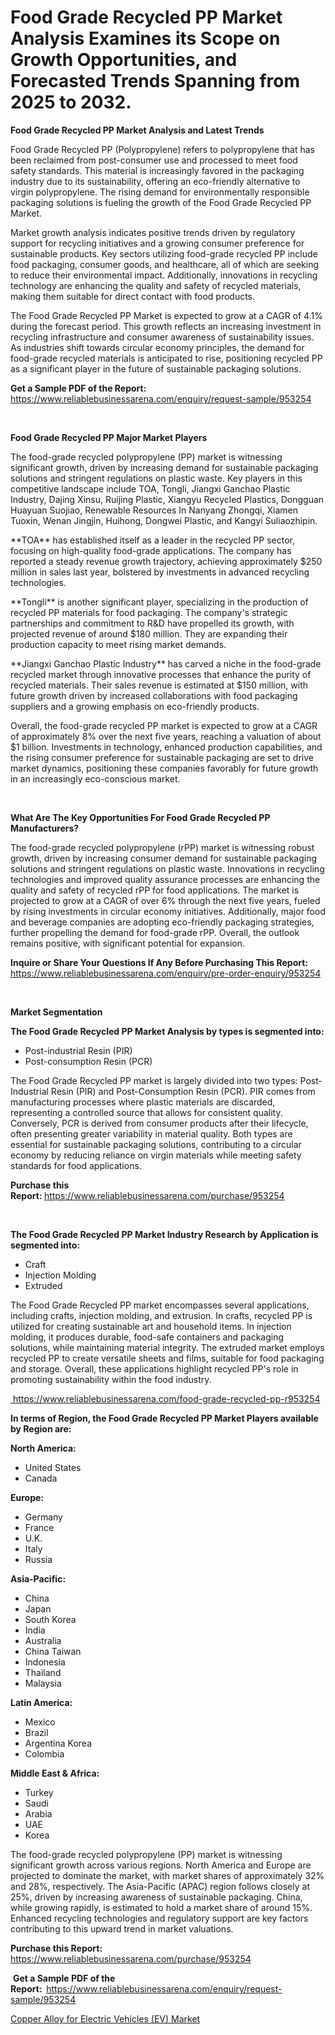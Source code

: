 <p><h1>Food Grade Recycled PP Market Analysis Examines its Scope on Growth Opportunities, and Forecasted Trends Spanning from 2025 to 2032.</h1></p><p><strong>Food Grade Recycled PP Market Analysis and Latest Trends</strong></p>
<p><p>Food Grade Recycled PP (Polypropylene) refers to polypropylene that has been reclaimed from post-consumer use and processed to meet food safety standards. This material is increasingly favored in the packaging industry due to its sustainability, offering an eco-friendly alternative to virgin polypropylene. The rising demand for environmentally responsible packaging solutions is fueling the growth of the Food Grade Recycled PP Market.</p><p>Market growth analysis indicates positive trends driven by regulatory support for recycling initiatives and a growing consumer preference for sustainable products. Key sectors utilizing food-grade recycled PP include food packaging, consumer goods, and healthcare, all of which are seeking to reduce their environmental impact. Additionally, innovations in recycling technology are enhancing the quality and safety of recycled materials, making them suitable for direct contact with food products.</p><p>The Food Grade Recycled PP Market is expected to grow at a CAGR of 4.1% during the forecast period. This growth reflects an increasing investment in recycling infrastructure and consumer awareness of sustainability issues. As industries shift towards circular economy principles, the demand for food-grade recycled materials is anticipated to rise, positioning recycled PP as a significant player in the future of sustainable packaging solutions.</p></p>
<p><strong>Get a Sample PDF of the Report:&nbsp;</strong> <a href="https://www.reliablebusinessarena.com/enquiry/request-sample/953254?utm_campaign=2231&utm_medium=2&utm_source=Github&utm_content=ia&utm_term=01022025&utm_id=food-grade-recycled-pp">https://www.reliablebusinessarena.com/enquiry/request-sample/953254</a></p>
<p>&nbsp;</p>
<p><strong>Food Grade Recycled PP Major Market Players</strong></p>
<p><p>The food-grade recycled polypropylene (PP) market is witnessing significant growth, driven by increasing demand for sustainable packaging solutions and stringent regulations on plastic waste. Key players in this competitive landscape include TOA, Tongli, Jiangxi Ganchao Plastic Industry, Dajing Xinsu, Ruijing Plastic, Xiangyu Recycled Plastics, Dongguan Huayuan Suojiao, Renewable Resources In Nanyang Zhongqi, Xiamen Tuoxin, Wenan Jingjin, Huihong, Dongwei Plastic, and Kangyi Suliaozhipin.</p><p>**TOA** has established itself as a leader in the recycled PP sector, focusing on high-quality food-grade applications. The company has reported a steady revenue growth trajectory, achieving approximately $250 million in sales last year, bolstered by investments in advanced recycling technologies.</p><p>**Tongli** is another significant player, specializing in the production of recycled PP materials for food packaging. The company's strategic partnerships and commitment to R&D have propelled its growth, with projected revenue of around $180 million. They are expanding their production capacity to meet rising market demands.</p><p>**Jiangxi Ganchao Plastic Industry** has carved a niche in the food-grade recycled market through innovative processes that enhance the purity of recycled materials. Their sales revenue is estimated at $150 million, with future growth driven by increased collaborations with food packaging suppliers and a growing emphasis on eco-friendly products.</p><p>Overall, the food-grade recycled PP market is expected to grow at a CAGR of approximately 8% over the next five years, reaching a valuation of about $1 billion. Investments in technology, enhanced production capabilities, and the rising consumer preference for sustainable packaging are set to drive market dynamics, positioning these companies favorably for future growth in an increasingly eco-conscious market.</p></p>
<p>&nbsp;</p>
<p><strong>What Are The Key Opportunities For Food Grade Recycled PP Manufacturers?</strong></p>
<p><p>The food-grade recycled polypropylene (rPP) market is witnessing robust growth, driven by increasing consumer demand for sustainable packaging solutions and stringent regulations on plastic waste. Innovations in recycling technologies and improved quality assurance processes are enhancing the quality and safety of recycled rPP for food applications. The market is projected to grow at a CAGR of over 6% through the next five years, fueled by rising investments in circular economy initiatives. Additionally, major food and beverage companies are adopting eco-friendly packaging strategies, further propelling the demand for food-grade rPP. Overall, the outlook remains positive, with significant potential for expansion.</p></p>
<p><strong>Inquire or Share Your Questions If Any Before Purchasing This Report:</strong> <a href="https://www.reliablebusinessarena.com/enquiry/pre-order-enquiry/953254?utm_campaign=2231&utm_medium=2&utm_source=Github&utm_content=ia&utm_term=01022025&utm_id=food-grade-recycled-pp">https://www.reliablebusinessarena.com/enquiry/pre-order-enquiry/953254</a></p>
<p>&nbsp;</p>
<p><strong>Market Segmentation</strong></p>
<p><strong>The Food Grade Recycled PP Market Analysis by types is segmented into:</strong></p>
<p><ul><li>Post-industrial Resin (PIR)</li><li>Post-consumption Resin (PCR)</li></ul></p>
<p><p>The Food Grade Recycled PP market is largely divided into two types: Post-Industrial Resin (PIR) and Post-Consumption Resin (PCR). PIR comes from manufacturing processes where plastic materials are discarded, representing a controlled source that allows for consistent quality. Conversely, PCR is derived from consumer products after their lifecycle, often presenting greater variability in material quality. Both types are essential for sustainable packaging solutions, contributing to a circular economy by reducing reliance on virgin materials while meeting safety standards for food applications.</p></p>
<p><strong>Purchase this Report:&nbsp;</strong><a href="https://www.reliablebusinessarena.com/purchase/953254?utm_campaign=2231&utm_medium=2&utm_source=Github&utm_content=ia&utm_term=01022025&utm_id=food-grade-recycled-pp">https://www.reliablebusinessarena.com/purchase/953254</a></p>
<p>&nbsp;</p>
<p><strong>The Food Grade Recycled PP Market Industry Research by Application is segmented into:</strong></p>
<p><ul><li>Craft</li><li>Injection Molding</li><li>Extruded</li></ul></p>
<p><p>The Food Grade Recycled PP market encompasses several applications, including crafts, injection molding, and extrusion. In crafts, recycled PP is utilized for creating sustainable art and household items. In injection molding, it produces durable, food-safe containers and packaging solutions, while maintaining material integrity. The extruded market employs recycled PP to create versatile sheets and films, suitable for food packaging and storage. Overall, these applications highlight recycled PP's role in promoting sustainability within the food industry.</p></p>
<p><a href="https://www.reliablebusinessarena.com/food-grade-recycled-pp-r953254?utm_campaign=2231&utm_medium=2&utm_source=Github&utm_content=ia&utm_term=01022025&utm_id=food-grade-recycled-pp">&nbsp;https://www.reliablebusinessarena.com/food-grade-recycled-pp-r953254</a></p>
<p><strong>In terms of Region, the Food Grade Recycled PP Market Players available by Region are:</strong></p>
<p>
    <p> <strong> North America: </strong>
        <ul>
            <li>United States</li>
            <li>Canada</li>
        </ul>
        </p> 
    <p> <strong> Europe: </strong>
        <ul>
            <li>Germany</li>
            <li>France</li>
            <li>U.K.</li>
            <li>Italy</li>
            <li>Russia</li>
        </ul>
        </p> 
    <p> <strong> Asia-Pacific: </strong>
        <ul>
            <li>China</li>
            <li>Japan</li>
            <li>South Korea</li>
            <li>India</li>
            <li>Australia</li>
            <li>China Taiwan</li>
            <li>Indonesia</li>
            <li>Thailand</li>
            <li>Malaysia</li>
        </ul>
        </p> 
    <p> <strong> Latin America: </strong>
        <ul>
            <li>Mexico</li>
            <li>Brazil</li>
            <li>Argentina Korea</li>
            <li>Colombia</li>
        </ul>
        </p> 
    <p> <strong> Middle East & Africa: </strong>
        <ul>
            <li>Turkey</li>
            <li>Saudi</li>
            <li>Arabia</li>
            <li>UAE</li>
            <li>Korea</li>
        </ul>
    </p>
    </p>
<p><p>The food-grade recycled polypropylene (PP) market is witnessing significant growth across various regions. North America and Europe are projected to dominate the market, with market shares of approximately 32% and 28%, respectively. The Asia-Pacific (APAC) region follows closely at 25%, driven by increasing awareness of sustainable packaging. China, while growing rapidly, is estimated to hold a market share of around 15%. Enhanced recycling technologies and regulatory support are key factors contributing to this upward trend in market valuations.</p></p>
<p><strong>Purchase this Report: </strong><a href="https://www.reliablebusinessarena.com/purchase/953254?utm_campaign=2231&utm_medium=2&utm_source=Github&utm_content=ia&utm_term=01022025&utm_id=food-grade-recycled-pp">https://www.reliablebusinessarena.com/purchase/953254</a></p>
<p>&nbsp;<strong>Get a Sample PDF of the Report:&nbsp;&nbsp;</strong><a href="https://www.reliablebusinessarena.com/enquiry/request-sample/953254?utm_campaign=2231&utm_medium=2&utm_source=Github&utm_content=ia&utm_term=01022025&utm_id=food-grade-recycled-pp">https://www.reliablebusinessarena.com/enquiry/request-sample/953254</a></p>
<p><strong></strong></p>
<p><p><a href="https://github.com/ParvinKhatun77/Market-Research-Report-List-1/blob/main/copper-alloy-for-electric-vehicles-ev-market.md?utm_campaign=2231&utm_medium=2&utm_source=Github&utm_content=ia&utm_term=01022025&utm_id=food-grade-recycled-pp">Copper Alloy for Electric Vehicles (EV) Market</a></p></p>